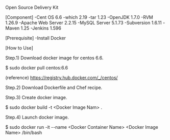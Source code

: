 Open Source Delivery Kit

[Component]
-Cent OS 6.6
-which 2.19
-tar 1.23
-OpenJDK 1.7.0
-RVM 1.26.9
-Apache Web Server 2.2.15
-MySQL Server 5.1.73
-Subversion 1.6.11
-Maven 1.25
-Jenkins 1.596

[Prerequisite]
-Install Docker

[How to Use]

Step.1) Download docker image for centos 6.6.

 $ sudo docker pull centos:6.6

 (reference)
 https://registry.hub.docker.com/_/centos/

Step.2) Download Dockerfile and Chef recipe.

Step.3) Create docker image.

 $ sudo docker build -t \<Docker Image Nam\> .

Step.4) Launch docker image.

 $ sudo docker run -it --name \<Docker Container Name\> \<Docker Image Name\> /bin/bash
